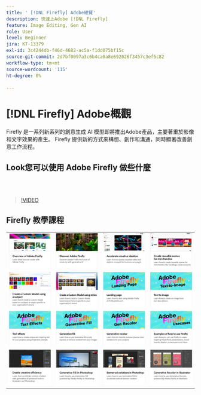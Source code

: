 ```yaml
---
title: ' [!DNL Firefly] Adobe總覽'
description: 快速上Adobe [!DNL Firefly]
feature: Image Editing, Gen AI
role: User
level: Beginner
jira: KT-13379
exl-id: 3c4244db-f46d-4682-ac5a-f1dd075bf15c
source-git-commit: 2d7bf0097a3c6b4ca0a8e692026f3457c3ef5c82
workflow-type: tm+mt
source-wordcount: '115'
ht-degree: 0%

---
```


# [!DNL Firefly] Adobe概觀

Firefly 是一系列新系列的創意生成 AI 模型即將推出Adobe產品，主要著重於影像和文字效果的產生。 Firefly 提供新的方式來構想、創作和溝通，同時顯著改善創意工作流程。

## Look您可以使用 Adobe Firefly 做些什麼

<br> 

>[!VIDEO](https://video.tv.adobe.com/v/3416970t1?quality=12&learn=on&hidetitle=true)

## Firefly 教學課程

<table style="table-layout:fixed">
<tr>
   <td>
      <a href="overview-of-firefly.md">
         <img alt="Adobe Firefly 概覽" src="assets/firefly-overview.png" />
      </a>
   </td>
   <td>
      <a href="discover.md">
         <img alt="探索 Adobe Firefly" src="assets/discover.png" />
      </a>
   </td>
   <td>
      <a href="accelerate-ideas.md">
         <img alt="加速創意構想" src="assets/accelerate-creative-ideation.png" />
      </a>
   </td>
   <td>
      <a href="reusable-scenes.md">
         <img alt="為商品製作可復原的場景" src="assets/reusable-scenes.png" />
      </a>
   </td>
</tr>
<tr>
  <td>
      <a href="custom-model-subject.md">
         <img alt="使用主體建立自定義模型" src="assets/custom-model-subject.png" />
      </a>
   </td>
   <td>
      <a href="custom-model-style.md">
         <img alt="使用樣式建立自定義模型" src="assets/custom-model-styles.png" />
      </a>
   </td>
   <td>
      <a href="landing-page.md">
         <img alt="登陸頁面" src="assets/landing-page.png" />
      </a>
   </td>
    <td>
      <a href="text-to-image.md">
         <img alt="文字轉換為影像" src="assets/text-to-image.png" />
      </a>
   </td>
</tr>
<tr>
 <td>
      <a href="text-effects.md">
         <img alt="文字效果" src="assets/text-effects.png" />
      </a>
   </td>
   <td>
      <a href="gen-fill.md">
         <img alt="生成填色" src="assets/generative-fill.png" />
      </a>
   </td>
   <td>
      <a href="gen-recolor.md">
         <img alt="生成重新上色" src="assets/generative-recolor.png" />
      </a>
   </td>
   <td>
      <a href="examples.md">
         <img alt="如何使用 Firefly 的範例" src="assets/examples.png" />
      </a>
   </td>
</tr>
<tr>
  <td>
      <a href="enable-creative-efficiency.md">
         <img alt="提高創意效率" src="assets/enable-creative-efficiency.png" />
      </a>
   </td>
  <td>
      <a href="generative-fill.md">
         <img alt="生成填色Photoshop" src="assets/generative-fill-ps.png" />
      </a>
   </td>
  <td>
      <a href="web-banner-ad.md">
         <img alt="橫幅廣告變體Photoshop" src="assets/banner-ad-variations.png" />
      </a>
  </td>
  <td>
      <a href="generative-recolor.md">
            <img alt="Illustrator重新上色" src="assets/firefly-recolor.png" />
      </a>
   </td>
</table>
